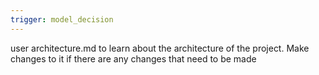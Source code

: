 ```yaml
---
trigger: model_decision
---
```


user architecture.md to learn about the architecture of the project. Make changes to it if there are any changes that need to be made
